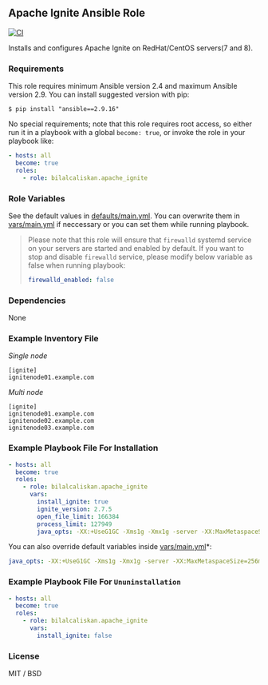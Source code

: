 ## Apache Ignite Ansible Role

[![CI](https://github.com/bilalcaliskan/apache_ignite-ansible-role/workflows/CI/badge.svg?event=push)](https://github.com/bilalcaliskan/apache_ignite-ansible-role/actions?query=workflow%3ACI)

Installs and configures Apache Ignite on RedHat/CentOS servers(7 and 8).

### Requirements

This role requires minimum Ansible version 2.4 and maximum Ansible version 2.9. You can install suggested version with pip:
```
$ pip install "ansible==2.9.16"
```

No special requirements; note that this role requires root access, so either run it in a playbook with a global `become: true`, or invoke the role in your playbook like:

```yaml
- hosts: all
  become: true
  roles:
    - role: bilalcaliskan.apache_ignite
```

### Role Variables
See the default values in [defaults/main.yml](defaults/main.yml). You can overwrite them in [vars/main.yml](vars/main.yml) if neccessary or you can set them while running playbook.

> Please note that this role will ensure that `firewalld` systemd service on your servers are started and enabled by default. If you want to stop and disable `firewalld` service, please modify below variable as false when running playbook:  
> ```yaml  
> firewalld_enabled: false

### Dependencies

None

### Example Inventory File
*Single node*
```
[ignite]
ignitenode01.example.com
```

*Multi node*
```
[ignite]
ignitenode01.example.com
ignitenode02.example.com
ignitenode03.example.com
```

### Example Playbook File For Installation

```yaml
- hosts: all
  become: true
  roles:
    - role: bilalcaliskan.apache_ignite
      vars:
        install_ignite: true
        ignite_version: 2.7.5
        open_file_limit: 166384
        process_limit: 127949
        java_opts: -XX:+UseG1GC -Xms1g -Xmx1g -server -XX:MaxMetaspaceSize=256m
```

You can also override default variables inside [vars/main.yml](vars/main.yml)*:
```yaml
java_opts: -XX:+UseG1GC -Xms1g -Xmx1g -server -XX:MaxMetaspaceSize=256m
```

### Example Playbook File For `Ununinstallation`

```yaml
- hosts: all
  become: true
  roles:
    - role: bilalcaliskan.apache_ignite
      vars:
        install_ignite: false
```

### License

MIT / BSD
